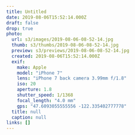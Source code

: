 ```yaml
---
title: Untitled
date: 2019-08-06T15:52:14.000Z
draft: false
drop: true
photo:
  url: s3/images/2019-08-06-08-52-14.jpg
  thumb: s3/thumbs/2019-08-06-08-52-14.jpg
  preview: s3/previews/2019-08-06-08-52-14.jpg
  created: 2019-08-06T15:52:14.000Z
  exif:
    make: Apple
    model: "iPhone 7"
    lens: "iPhone 7 back camera 3.99mm f/1.8"
    iso: 20
    aperture: 1.8
    shutter_speed: 1/1368
    focal_length: "4.0 mm"
    gps: "47.6093055555556 -122.335402777778"
  title: null
  caption: null
links: []
---
```

